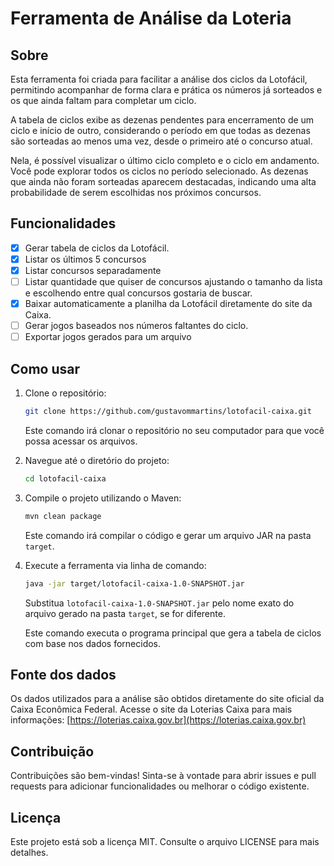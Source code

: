 # Ferramenta de Análise da Loteria

## Sobre

Esta ferramenta foi criada para facilitar a análise dos ciclos da Lotofácil, permitindo acompanhar de forma clara e prática os números já sorteados e os que ainda faltam para completar um ciclo.

A tabela de ciclos exibe as dezenas pendentes para encerramento de um ciclo e início de outro, considerando o período em que todas as dezenas são sorteadas ao menos uma vez, desde o primeiro até o concurso atual.

Nela, é possível visualizar o último ciclo completo e o ciclo em andamento. Você pode explorar todos os ciclos no período selecionado. As dezenas que ainda não foram sorteadas aparecem destacadas, indicando uma alta probabilidade de serem escolhidas nos próximos concursos.

## Funcionalidades

- [x] Gerar tabela de ciclos da Lotofácil.
- [x] Listar os últimos 5 concursos
- [x] Listar concursos separadamente
- [ ] Listar quantidade que quiser de concursos ajustando o tamanho da lista e escolhendo entre qual concursos gostaria de buscar.
- [x] Baixar automaticamente a planilha da Lotofácil diretamente do site da Caixa.
- [ ] Gerar jogos baseados nos números faltantes do ciclo.
- [ ] Exportar jogos gerados para um arquivo

## Como usar

1. Clone o repositório:
   ```bash
   git clone https://github.com/gustavommartins/lotofacil-caixa.git
   ```
   Este comando irá clonar o repositório no seu computador para que você possa acessar os arquivos.


2. Navegue até o diretório do projeto:
   ```bash
   cd lotofacil-caixa
   ```

3. Compile o projeto utilizando o Maven:
   ```bash
   mvn clean package
   ```
   Este comando irá compilar o código e gerar um arquivo JAR na pasta `target`.


4. Execute a ferramenta via linha de comando:
   ```bash
   java -jar target/lotofacil-caixa-1.0-SNAPSHOT.jar
   ```
   Substitua `lotofacil-caixa-1.0-SNAPSHOT.jar` pelo nome exato do arquivo gerado na pasta `target`, se for diferente.

   Este comando executa o programa principal que gera a tabela de ciclos com base nos dados fornecidos.

## Fonte dos dados

Os dados utilizados para a análise são obtidos diretamente do site oficial da Caixa Econômica Federal. Acesse o site da Loterias Caixa para mais informações:
[https://loterias.caixa.gov.br](https://loterias.caixa.gov.br)

## Contribuição

Contribuições são bem-vindas! Sinta-se à vontade para abrir issues e pull requests para adicionar funcionalidades ou melhorar o código existente.

## Licença

Este projeto está sob a licença MIT. Consulte o arquivo LICENSE para mais detalhes.
